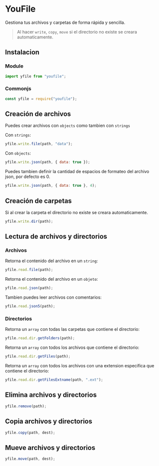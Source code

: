 # YouFile

Gestiona tus archivos y carpetas de forma rápida y sencilla.

> Al hacer `write`, `copy`, `move` si el directorio no existe se creara automaticamente.

## Instalacion

### Module

```js
import yfile from "youfile";
```

### Commonjs

```js
const yfile = require("youfile");
```

## Creación de archivos

Puedes crear archivos con `objects` como tambien con `strings`

Con `strings`:

```js
yfile.write.file(path, "data");
```

Con `objects`:

```js
yfile.write.json(path, { data: true });
```

Puedes tambien definir la cantidad de espacios de formateo del archivo json, por defecto es 0.

```js
yfile.write.json(path, { data: true }, 4);
```

## Creación de carpetas

Si al crear la carpeta el directorio no existe se creara automaticamente.

```js
yfile.write.dir(path);
```

## Lectura de archivos y directorios

### Archivos

Retorna el contenido del archivo en un `string`:

```js
yfile.read.file(path);
```

Retorna el contenido del archivo en un `objeto`:

```js
yfile.read.json(path);
```

Tambien puedes leer archivos con comentarios:

```js
yfile.read.json5(path);
```

### Directorios

Retorna un `array` con todas las carpetas que contiene el directorio:

```js
yfile.read.dir.getFolders(path);
```

Retorna un `array` con todos los archivos que contiene el directorio:

```js
yfile.read.dir.getFiles(path);
```

Retorna un `array` con todos los archivos con una extension especifica que contiene el directorio:

```js
yfile.read.dir.getFilesExtname(path, ".ext");
```

## Elimina archivos y directorios

```js
yfile.remove(path);
```

## Copia archivos y directorios

```js
yfile.copy(path, dest);
```

## Mueve archivos y directorios

```js
yfile.move(path, dest);
```
